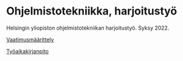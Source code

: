 # Ohjelmistotekniikka, harjoitustyö

Helsingin yliopiston ohjelmistotekniikan harjoitustyö. Syksy 2022.

[Vaatimusmäärittely](dokumentaatio/vaatimusmaarittely.md)

[Työaikakirjanpito](dokumentaatio/tuntikirjanpito.md)
